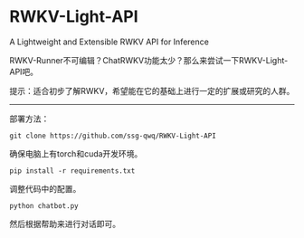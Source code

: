 # RWKV-Light-API
A Lightweight and Extensible RWKV API for Inference

RWKV-Runner不可编辑？ChatRWKV功能太少？那么来尝试一下RWKV-Light-API吧。

提示：适合初步了解RWKV，希望能在它的基础上进行一定的扩展或研究的人群。

---
部署方法：

```
git clone https://github.com/ssg-qwq/RWKV-Light-API
```
确保电脑上有torch和cuda开发环境。

```
pip install -r requirements.txt
```

调整代码中的配置。

```
python chatbot.py
```
然后根据帮助来进行对话即可。
